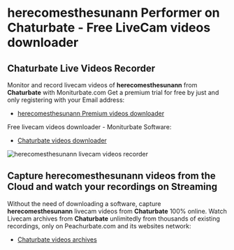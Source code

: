 # herecomesthesunann Performer on Chaturbate - Free LiveCam videos downloader

## Chaturbate Live Videos Recorder

Monitor and record livecam videos of **herecomesthesunann** from **Chaturbate** with Moniturbate.com
Get a premium trial for free by just and only registering with your Email address:
* [herecomesthesunann Premium videos downloader](https://moniturbate.com/request-demo-licence-key.html)

Free livecam videos downloader - Moniturbate Software:
* [Chaturbate videos downloader](https://moniturbate.com/moniturbate-download-software.html)

![herecomesthesunann livecam videos recorder](https://peachurnet.com/templates/moniturbate-software.png)


## Capture herecomesthesunann videos from the Cloud and watch your recordings on Streaming

Without the need of downloading a software, capture **herecomesthesunann** livecam videos from **Chaturbate** 100% online.
Watch Livecam archives from **Chaturbate** unlimitedly from thousands of existing recordings, only on Peachurbate.com and its websites network:
* [Chaturbate videos archives](https://peachurnet.com/)